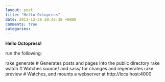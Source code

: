 ```yaml
---
layout: post
title: "Hello Octopress"
date: 2013-12-26 20:42:38 +0800
comments: true
categories: 
---
```

**Hello Octopress!**

run the following:

rake generate   # Generates posts and pages into the public directory
rake watch      # Watches source/ and sass/ for changes and regenerates
rake preview    # Watches, and mounts a webserver at http://localhost:4000
